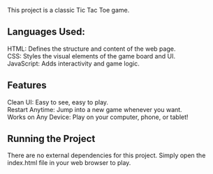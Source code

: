 This project is a classic Tic Tac Toe game.

## Languages Used:
HTML: Defines the structure and content of the web page.<br>
CSS: Styles the visual elements of the game board and UI.<br>
JavaScript: Adds interactivity and game logic.<br>

## Features
Clean UI: Easy to see, easy to play.<br>
Restart Anytime: Jump into a new game whenever you want.<br>
Works on Any Device: Play on your computer, phone, or tablet!<br>

## Running the Project
There are no external dependencies for this project. Simply open the index.html file in your web browser to play.
